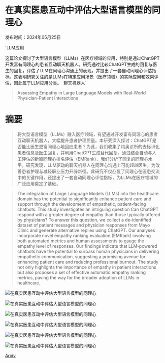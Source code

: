 # 在真实医患互动中评估大型语言模型的同理心

发布时间：2024年05月25日

`LLM应用

这篇论文探讨了大型语言模型（LLMs）在医疗领域的应用，特别是通过ChatGPT开发富有同理心的患者互动聊天机器人。研究通过比较ChatGPT生成的回复与医生的回复，评估了LLM在同理心沟通上的表现，并提出了一套自动同理心评估指标。这表明研究关注的是LLMs在特定应用场景（医疗领域）的实际应用和效果评估，因此属于LLM应用分类。` `聊天机器人`

> Assessing Empathy in Large Language Models with Real-World Physician-Patient Interactions

# 摘要

> 将大型语言模型（LLMs）融入医疗领域，有望通过开发富有同理心的患者互动聊天机器人，大幅提升患者护理质量。本研究深入探讨：ChatGPT是否能比医生更富同理心地回应患者？为此，我们收集了梅奥诊所的去标识化患者信息及医生回复，并利用ChatGPT生成替代回复。通过结合自动与人工评估的新颖同理心排名评估（EMRank），我们分析了回复的同理心水平。研究发现，LLM驱动的聊天机器人在同理心沟通上可能超越医生，为改善患者护理与减轻职业压力开辟新径。此研究不仅凸显了同理心在医患交流中的关键作用，还提出了一套自动同理心评估指标，为LLMs在医疗领域的广泛应用奠定了基础。

> The integration of Large Language Models (LLMs) into the healthcare domain has the potential to significantly enhance patient care and support through the development of empathetic, patient-facing chatbots. This study investigates an intriguing question Can ChatGPT respond with a greater degree of empathy than those typically offered by physicians? To answer this question, we collect a de-identified dataset of patient messages and physician responses from Mayo Clinic and generate alternative replies using ChatGPT. Our analyses incorporate novel empathy ranking evaluation (EMRank) involving both automated metrics and human assessments to gauge the empathy level of responses. Our findings indicate that LLM-powered chatbots have the potential to surpass human physicians in delivering empathetic communication, suggesting a promising avenue for enhancing patient care and reducing professional burnout. The study not only highlights the importance of empathy in patient interactions but also proposes a set of effective automatic empathy ranking metrics, paving the way for the broader adoption of LLMs in healthcare.

![在真实医患互动中评估大型语言模型的同理心](../../../paper_images/2405.16402/x1.png)

![在真实医患互动中评估大型语言模型的同理心](../../../paper_images/2405.16402/x2.png)

![在真实医患互动中评估大型语言模型的同理心](../../../paper_images/2405.16402/pearson_score.png)

![在真实医患互动中评估大型语言模型的同理心](../../../paper_images/2405.16402/x3.png)

![在真实医患互动中评估大型语言模型的同理心](../../../paper_images/2405.16402/x4.png)

![在真实医患互动中评估大型语言模型的同理心](../../../paper_images/2405.16402/empathy_1.png)

[Arxiv](https://arxiv.org/abs/2405.16402)
